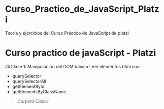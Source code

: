 # Curso_Practico_de_JavaScript_Platzi
Teoría y ejercicios del Curso Práctico de JavaScript de platzi
# Curso practico de javaScript - Platzi
##Clase 1: Manipulación del DOM básica
Leer elementos html con:
- querySelector
- querySelectorAll
-  getElementById
- getElementsByClassName.
> *Carpeta Clase1.*

